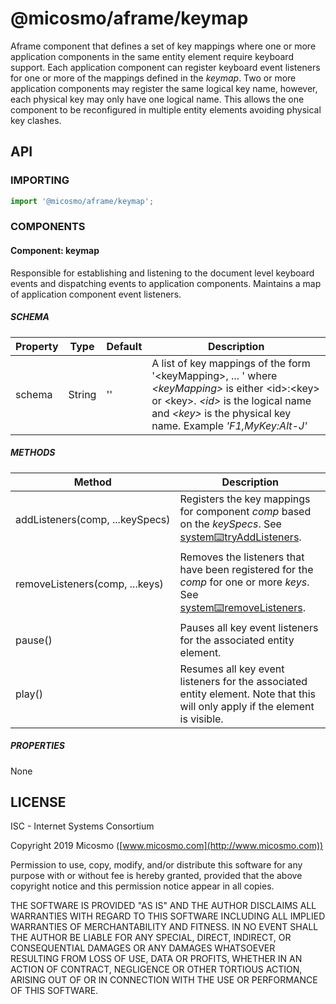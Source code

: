 # @micosmo/aframe/keymap

Aframe component that defines a set of key mappings where one or more application components in the same entity element require keyboard support. Each application component can register keyboard event listeners for one or more of the mappings defined in the *keymap*. Two or more application components may register the same logical key name, however, each physical key may only have one logical name. This allows the one component to be reconfigured in multiple entity elements avoiding physical key clashes.

## API

### IMPORTING

```javascript
import '@micosmo/aframe/keymap';
```

### COMPONENTS

#### Component: keymap

Responsible for establishing and listening to the document level keyboard events and dispatching events to application components. Maintains a map of application component event listeners.

##### SCHEMA

Property | Type | Default | Description
-------- | ---- | ------- | -----------
schema | String | '' | A list of key mappings of the form '&lt;keyMapping&gt;, ... ' where *&lt;keyMapping&gt;* is either &lt;id&gt;:&lt;key&gt; or &lt;key&gt;. *&lt;id&gt;* is the logical name and *&lt;key&gt;* is the physical key name. Example *'F1,MyKey:Alt-J'*

##### METHODS

Method | Description
------ | -----------
addListeners(comp,&nbsp;...keySpecs) | Registers the key mappings for component *comp* based on the *keySpecs*. See [system:keyboard:tryAddListeners](./keyboard.md#METHODS).
removeListeners(comp,&nbsp;...keys) | Removes the listeners that have been registered for the *comp* for one or more *keys*. See [system:keyboard:removeListeners](./keyboard.md#METHODS).
pause() | Pauses all key event listeners for the associated entity element.
play() | Resumes all key event listeners for the associated entity element. Note that this will only apply if the element is visible.

##### PROPERTIES

None

## LICENSE

ISC - Internet Systems Consortium

Copyright 2019 Micosmo ([www.micosmo.com](http://www.micosmo.com))

Permission to use, copy, modify, and/or distribute this software for any purpose with or without fee is hereby granted, provided that the above copyright notice and this permission notice appear in all copies.

THE SOFTWARE IS PROVIDED "AS IS" AND THE AUTHOR DISCLAIMS ALL WARRANTIES WITH REGARD TO THIS SOFTWARE INCLUDING ALL IMPLIED WARRANTIES OF MERCHANTABILITY AND FITNESS. IN NO EVENT SHALL THE AUTHOR BE LIABLE FOR ANY SPECIAL, DIRECT, INDIRECT, OR CONSEQUENTIAL DAMAGES OR ANY DAMAGES WHATSOEVER RESULTING FROM LOSS OF USE, DATA OR PROFITS, WHETHER IN AN ACTION OF CONTRACT, NEGLIGENCE OR OTHER TORTIOUS ACTION, ARISING OUT OF OR IN CONNECTION WITH THE USE OR PERFORMANCE OF THIS SOFTWARE.
